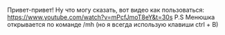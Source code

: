 Привет-привет! Ну что могу сказать, вот видео как пользоваться: https://www.youtube.com/watch?v=mPcfJmoT8eY&t=30s
P.S Менюшка открывается по команде /mh (но я всегда использую клавиши ctrl + B)
